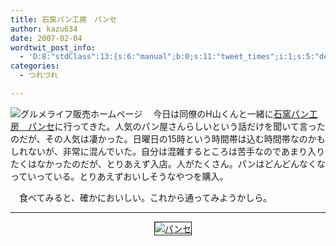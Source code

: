 ```yaml
---
title: 石窯パン工房　パンセ
author: kazu634
date: 2007-02-04
wordtwit_post_info:
  - 'O:8:"stdClass":13:{s:6:"manual";b:0;s:11:"tweet_times";i:1;s:5:"delay";i:0;s:7:"enabled";i:1;s:10:"separation";s:2:"60";s:7:"version";s:3:"3.7";s:14:"tweet_template";b:0;s:6:"status";i:2;s:6:"result";a:0:{}s:13:"tweet_counter";i:2;s:13:"tweet_log_ids";a:1:{i:0;i:2775;}s:9:"hash_tags";a:0:{}s:8:"accounts";a:1:{i:0;s:7:"kazu634";}}'
categories:
  - つれづれ

---
```

<div class="section">
<p>
<a href="http://www.gourmetlife.co.jp/" onclick="__gaTracker('send', 'event', 'outbound-article', 'http://www.gourmetlife.co.jp/', '');" target="_blank"><img align="left" alt="グルメライフ販売ホームページ" src="http://img.simpleapi.net/small/http://www.gourmetlife.co.jp/" border="0" /></a>
</p>
  
<p>
    　今日は同僚のH山くんと一緒に<a href="http://www.gourmetlife.co.jp/" onclick="__gaTracker('send', 'event', 'outbound-article', 'http://www.gourmetlife.co.jp/', '石窯パン工房　パンセ');" target="_blank">石窯パン工房　パンセ</a>に行ってきた。人気のパン屋さんらしいという話だけを聞いて言ったのだが、その人気は凄かった。日曜日の15時という時間帯は込む時間帯なのかもしれないが、非常に混んでいた。自分は混雑するところは苦手なのであまり入りたくはなかったのだが、とりあえず入店。人がたくさん。パンはどんどんなくなっていっている。とりあえずおいしそうなやつを購入。
</p>
  
<p>
    　食べてみると、確かにおいしい。これから通ってみようかしら。
</p>
  
<hr />
  
<center>
    &#160;&#160; &#160;<a href="http://maps.google.co.jp/maps?q=%E5%AE%AE%E5%9F%8E%E7%9C%8C%E4%BB%99%E5%8F%B0%E5%B8%82%E5%AE%AE%E5%9F%8E%E9%87%8E%E5%8C%BA%E7%A6%8F%E5%AE%A4%E5%AD%97%E6%98%8E%E7%A5%9E%E8%A5%BF%EF%BC%91%EF%BC%92%E7%95%AA%E5%9C%B0&lr=lang_ja&ie=UTF-8&oe=UTF-8&rls=org.mozilla:ja:official&client=firefox&sa=N&tab=wl" onclick="__gaTracker('send', 'event', 'outbound-article', 'http://maps.google.co.jp/maps?q=%E5%AE%AE%E5%9F%8E%E7%9C%8C%E4%BB%99%E5%8F%B0%E5%B8%82%E5%AE%AE%E5%9F%8E%E9%87%8E%E5%8C%BA%E7%A6%8F%E5%AE%A4%E5%AD%97%E6%98%8E%E7%A5%9E%E8%A5%BF%EF%BC%91%EF%BC%92%E7%95%AA%E5%9C%B0&lr=lang_ja&ie=UTF-8&oe=UTF-8&rls=org.mozilla:ja:official&client=firefox&sa=N&tab=wl', '');" target="_blank"><img alt="パンセ" src="http://chizumado.jp/RasterMap?position_id=415589" border="1" /></a>
</center>
</div>
